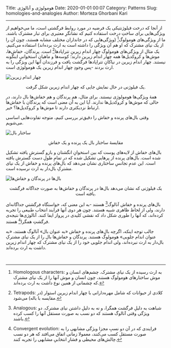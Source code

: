 Title: هومولوژی و آنالوژی
Date: 2020-01-01 00:07
Category: Patterns
Slug: homologies-and-analogies
Author: Morteza Ghorbani Kari

------
از آنجا که درخت فیلوژنتیکی یک فرضیه در مورد روابط فرگشتی است، ما می‌خواهیم از ویژگی‌هایی برای ساختِ درخت استفاده کنیم که نشانگرِ معتبری برای تبار مشترک باشند. ما از ویژگی‌های هومولوگ[^۱] (ویژگی‌هایی که در جانداران مختلف مشابه هستند، چون آن را از یک نیای مشترک که او هم آن ویژگی را داشته است به ارث برده‌اند) استفاده می‌کنیم. یک مثال از ویژگی‌های هومولوگ چهار اندامِ زیرینِ تتراپادها[^۲] است. پرندگان، خفاش‌ها، موش‌ها و کروکدیل‌ها همه چهار اندام زیرین دارند؛ کوسه‌ها و ماهیان استخوانی اینگونه نیستند. چهار اندام زیرین در نیاکانِ تتراپادها فرگشت یافت و فرزندان آنها این ویژگی را به ارث بردند -پس وجودِ چهار اندام زیرین یک هومولوژی است.

![چهار اندام زیرین]({static}/images/9-1.gif)
<center>یک فیلوژنی در حال نمایش جایی که چهار اندام زیرین شکل گرفت.</center>

همهٔ ویژگی‌ها هومولوژی نیستند. برای مثال، هم پرندگان و هم خفاش‌ها بال دارند، در حالی که موش‌ها و کروکدیل‌ها ندارند. آیا این به آن معنی است که پرندگان با خفاش‌ها ارتباط نزدیکتری دارند تا موش‌ها و کروکدیل‌ها؟ خیر.

وقتی بال‌های پرنده و خفاش را دقیق‌تر بررسی کنیم، متوجه تفاوت‌هایی اساسی می‌شویم.

![ساختار بال]({static}/images/9-2.gif)
<center>مقایسهٔ ساختار بال یک پرنده و یک خفاش</center>

بال‌های خفاش از لایه‌های پوست که بین استخوانِ انگشتان و بازو گسترش یافته تشکیل شده است. بال‌های پرنده از پرهایی تشکیل شده که در تمامِ طولِ دست گسترش یافته است. این عدمِ تجانسِ ساختاری نشان می‌دهد که بال‌های پرنده و خفاش از یک نیای مشترکِ بال‌دار به ارث نرسیده است.

![بال‌ها در پرندگان و خفاش‌ها]({static}/images/9-3.gif)
<center>یک فیلوژنی که نشان می‌دهد بال‌ها در پرندگان و خفاش‌ها به صورت جداگانه فرگشت یافته است.</center>

بال‌های پرنده و خفاش آنالوگ[^۳] هستند -به این معنی که، خواستگاه فرگشتیِ جداگانه‌ای دارند، ولی از لحاظ ظاهری شبیه هستند. چون هر دوی آنها فرایند انتخاب طبیعی را تجربه کرده‌اند، که آنها را طوری شکل داد که نقشی کلیدی در پرواز ایفا کنند. آنالوژی‌ها نتیجه‌ی فرگشتِ همگرا[^۴] هستند.

جالب توجه اینکه، اگرچه بال‌های پرنده و خفاش «به عنوان بال» آنالوگ هستند، «به عنوان اندام جلویی» هومولوگ هستند. پرندگان و خفاش‌ها بال را از یک نیای مشترکِ بال‌دار به ارث نبرده‌اند، ولی اندام جلویی خود را از یک نیای مشترک که چهار اندام زیرین داشت به ارث برده‌اند.

<br>

[^۱]: Homologous characters: به ارث رسیده از یک نیای مشترک. چشم‌های انسان و موش ساختارهای هومولوگ هستند، چون انسان و موش آنها را از یک نیای مشترک که چشمانی از همین نوع داشت به ارث برده‌اند.
[^۲]: Tetrapods: کلادی از حیوانات که شامل مهره‌دارانی با چهار اندام زیرین استوار (در مقایسه با باله) می‌شود.
[^۳]: Analogous: شباهت به دلیلِ فرگشت همگرا، و نه به دلیلِ داشتن نیای مشترک. دو ویژگی وقتی آنالوگ هستند که دو نسب به صورت مستقل آنها را کسب کرده باشند.
[^۴]: Convergent evolution: فرایندی که در آن دو نسبِ مجزا ویژگی مشابهی را به صورت مستقل کسب می‌کنند، معمولا زمانی اتفاق می‌افتد که هر دو نسب چالش‌های محیطی و فشارِ انتخابیِ مشابهی را تجربه کنند.